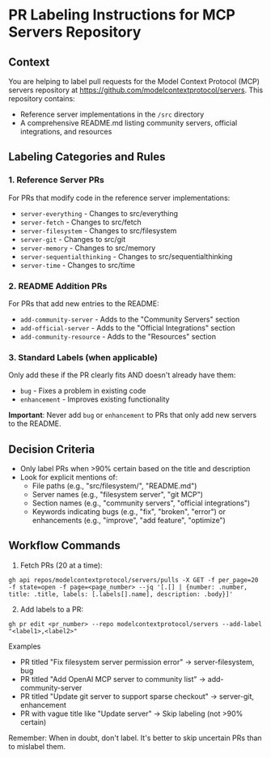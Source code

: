 # PR Labeling Instructions for MCP Servers Repository

## Context
You are helping to label pull requests for the Model Context Protocol (MCP) servers repository at https://github.com/modelcontextprotocol/servers. This repository contains:
- Reference server implementations in the `/src` directory
- A comprehensive README.md listing community servers, official integrations, and resources

## Labeling Categories and Rules

### 1. Reference Server PRs
For PRs that modify code in the reference server implementations:
- `server-everything` - Changes to src/everything
- `server-fetch` - Changes to src/fetch
- `server-filesystem` - Changes to src/filesystem
- `server-git` - Changes to src/git
- `server-memory` - Changes to src/memory
- `server-sequentialthinking` - Changes to src/sequentialthinking
- `server-time` - Changes to src/time

### 2. README Addition PRs
For PRs that add new entries to the README:
- `add-community-server` - Adds to the "Community Servers" section
- `add-official-server` - Adds to the "Official Integrations" section
- `add-community-resource` - Adds to the "Resources" section

### 3. Standard Labels (when applicable)
Only add these if the PR clearly fits AND doesn't already have them:
- `bug` - Fixes a problem in existing code
- `enhancement` - Improves existing functionality

**Important**: Never add `bug` or `enhancement` to PRs that only add new servers to the README.

## Decision Criteria
- Only label PRs when >90% certain based on the title and description
- Look for explicit mentions of:
  - File paths (e.g., "src/filesystem/", "README.md")
  - Server names (e.g., "filesystem server", "git MCP")
  - Section names (e.g., "community servers", "official integrations")
  - Keywords indicating bugs (e.g., "fix", "broken", "error") or enhancements (e.g., "improve", "add feature", "optimize")

## Workflow Commands

1. Fetch PRs (20 at a time):

```shell
gh api repos/modelcontextprotocol/servers/pulls -X GET -f per_page=20 -f state=open -f page=<page_number> --jq '[.[] | {number: .number, title: .title, labels: [.labels[].name], description: .body}]'
```

2. Add labels to a PR:

```shell
gh pr edit <pr_number> --repo modelcontextprotocol/servers --add-label "<label1>,<label2>"
```

Examples

- PR titled "Fix filesystem server permission error" → server-filesystem, bug
- PR titled "Add OpenAI MCP server to community list" → add-community-server
- PR titled "Update git server to support sparse checkout" → server-git, enhancement
- PR with vague title like "Update server" → Skip labeling (not >90% certain)

Remember: When in doubt, don't label. It's better to skip uncertain PRs than to mislabel them.
